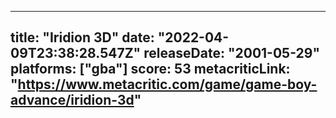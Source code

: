 
---
title: "Iridion 3D"
date: "2022-04-09T23:38:28.547Z"
releaseDate: "2001-05-29"
platforms: ["gba"]
score: 53
metacriticLink: "https://www.metacritic.com/game/game-boy-advance/iridion-3d"
---

